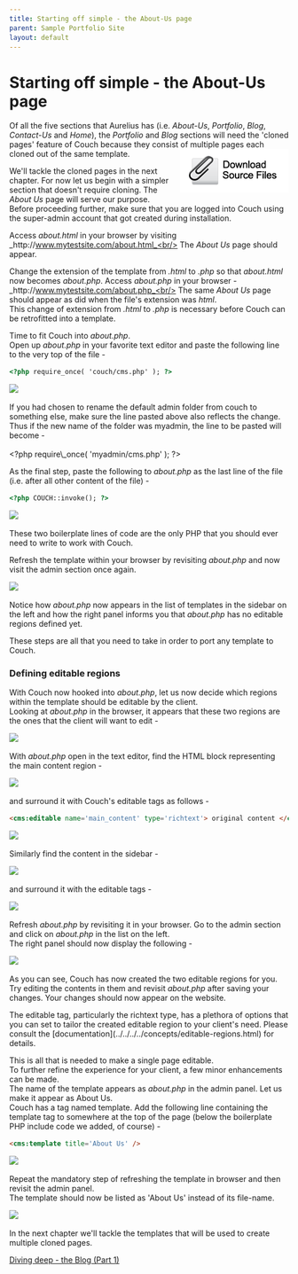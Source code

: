 ```yaml
---
title: Starting off simple - the About-Us page
parent: Sample Portfolio Site
layout: default
---
```


# Starting off simple - the About-Us page

Of all the five sections that Aurelius has (i.e. _About-Us_, _Portfolio_, _Blog_, _Contact-Us_ and _Home_), the _Portfolio_ and _Blog_ sections will need the 'cloned pages' feature of Couch because they consist of multiple pages each cloned out of the same template.[<img alt="" src="../../assets/img/contents/download.png" style="border: 0; float: right;"/>](http://www.couchcms.com/docs/code/about.zip)

We'll tackle the cloned pages in the next chapter. For now let us begin with a simpler section that doesn't require cloning. The _About Us_ page will serve our purpose.<br/>
Before proceeding further, make sure that you are logged into Couch using the super-admin account that got created during installation.

Access _about.html_ in your browser by visiting _http&#58;//www.mytestsite.com/about.html_<br/>
The _About Us_ page should appear.

Change the extension of the template from _.html_ to _.php_ so that _about.html_ now becomes _about.php_. Access _about.php_ in your browser -<br/>
_http&#58;//www.mytestsite.com/about.php_<br/>
The same _About Us_ page should appear as did when the file's extension was _html_.<br/>
This change of extension from _.html_ to _.php_ is necessary before Couch can be retrofitted into a template.

Time to fit Couch into _about.php_.<br/>
Open up _about.php_ in your favorite text editor and paste the following line to the very top of the file -

```html
<?php require_once( 'couch/cms.php' ); ?>
```

![](../../../../assets/img/contents/portfolio-site-9.png)

<p class="notice">
    If you had chosen to rename the default admin folder from couch to something else, make sure the line pasted above also reflects the change. Thus if the new name of the folder was myadmin, the line to be pasted will become -<br/>
    <br/>
    &lt;?php require\_once( 'myadmin/cms.php' ); ?&gt;
</p>

As the final step, paste the following to _about.php_ as the last line of the file (i.e. after all other content of the file) -

```html
<?php COUCH::invoke(); ?>
```

![](../../../../assets/img/contents/portfolio-site-10.png)

These two boilerplate lines of code are the only PHP that you should ever need to write to work with Couch.

Refresh the template within your browser by revisiting _about.php_ and now visit the admin section once again.

![](../../../../assets/img/contents/portfolio-site-11.jpg)

Notice how _about.php_ now appears in the list of templates in the sidebar on the left and how the right panel informs you that _about.php_ has no editable regions defined yet.

These steps are all that you need to take in order to port any template to Couch.

### Defining editable regions

With Couch now hooked into _about.php_, let us now decide which regions within the template should be editable by the client.<br/>
Looking at _about.php_ in the browser, it appears that these two regions are the ones that the client will want to edit -

![](../../../../assets/img/contents/portfolio-site-12.png)

With _about.php_ open in the text editor, find the HTML block representing the main content region -

![](../../../../assets/img/contents/portfolio-site-13.gif)

and surround it with Couch's editable tags as follows -

```html
<cms:editable name='main_content' type='richtext'> original content </cms:editable>
```

![](../../../../assets/img/contents/portfolio-site-14.gif)

Similarly find the content in the sidebar -

![](../../../../assets/img/contents/portfolio-site-15.gif)

and surround it with the editable tags -

![](../../../../assets/img/contents/portfolio-site-16.gif)

Refresh _about.php_ by revisiting it in your browser. Go to the admin section and click on _about.php_ in the list on the left.<br/>
The right panel should now display the following -

![](../../../../assets/img/contents/portfolio-site-17.png)

As you can see, Couch has now created the two editable regions for you.<br/>
Try editing the contents in them and revisit _about.php_ after saving your changes. Your changes should now appear on the website.

<p class="success">The editable tag, particularly the richtext type, has a plethora of options that you can set to tailor the created editable region to your client's need. Please consult the [documentation](../../../../concepts/editable-regions.html) for details.</p>

This is all that is needed to make a single page editable.<br/>
To further refine the experience for your client, a few minor enhancements can be made.<br/>
The name of the template appears as _about.php_ in the admin panel. Let us make it appear as About Us.<br/>
Couch has a tag named template. Add the following line containing the template tag to somewhere at the top of the page (below the boilerplate PHP include code we added, of course) -

```html
<cms:template title='About Us' />
```

![](../../../../assets/img/contents/portfolio-site-18.png)

Repeat the mandatory step of refreshing the template in browser and then revisit the admin panel.<br/>
The template should now be listed as 'About Us' instead of its file-name.

![](../../../../assets/img/contents/portfolio-site-19.png)

In the next chapter we'll tackle the templates that will be used to create multiple cloned pages.

[Diving deep - the Blog (Part 1)](../../blog.html)
